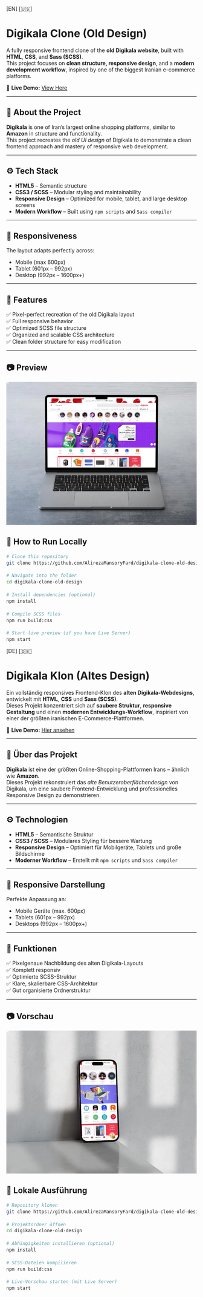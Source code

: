 [EN] [🇺🇸]

# Digikala Clone (Old Design)

A fully responsive frontend clone of the **old Digikala website**, built with **HTML**, **CSS**, and **Sass (SCSS)**.  
This project focuses on **clean structure, responsive design**, and a **modern development workflow**, inspired by one of the biggest Iranian e-commerce platforms.

🔗 **Live Demo:** [View Here](https://your-demo-link.com)

---

## 🧠 About the Project

**Digikala** is one of Iran’s largest online shopping platforms, similar to **Amazon** in structure and functionality.  
This project recreates the _old UI design_ of Digikala to demonstrate a clean frontend approach and mastery of responsive web development.

---

## ⚙️ Tech Stack

- **HTML5** – Semantic structure
- **CSS3 / SCSS** – Modular styling and maintainability
- **Responsive Design** – Optimized for mobile, tablet, and large desktop screens
- **Modern Workflow** – Built using `npm scripts` and `Sass compiler`

---

## 📱 Responsiveness

The layout adapts perfectly across:

- Mobile (max 600px)
- Tablet (601px – 992px)
- Desktop (992px – 1600px+)

---

## 🧩 Features

✅ Pixel-perfect recreation of the old Digikala layout  
✅ Full responsive behavior  
✅ Optimized SCSS file structure  
✅ Organized and scalable CSS architecture  
✅ Clean folder structure for easy modification

---

## 📷 Preview

![Homepage Preview](/public/images/mac.webp)

## 🚀 How to Run Locally

```bash
# Clone this repository
git clone https://github.com/AlirezaMansoryFard/digikala-clone-old-design.git

# Navigate into the folder
cd digikala-clone-old-design

# Install dependencies (optional)
npm install

# Compile SCSS files
npm run build:css

# Start live preview (if you have Live Server)
npm start
```

[DE] [🇩🇪]

# Digikala Klon (Altes Design)

Ein vollständig responsives Frontend-Klon des **alten Digikala-Webdesigns**, entwickelt mit **HTML**, **CSS** und **Sass (SCSS)**.  
Dieses Projekt konzentriert sich auf **saubere Struktur**, **responsive Gestaltung** und einen **modernen Entwicklungs-Workflow**, inspiriert von einer der größten iranischen E-Commerce-Plattformen.

🔗 **Live Demo:** [Hier ansehen](https://your-demo-link.com)

---

## 🧠 Über das Projekt

**Digikala** ist eine der größten Online-Shopping-Plattformen Irans – ähnlich wie **Amazon**.  
Dieses Projekt rekonstruiert das _alte Benutzeroberflächendesign_ von Digikala, um eine saubere Frontend-Entwicklung und professionelles Responsive Design zu demonstrieren.

---

## ⚙️ Technologien

- **HTML5** – Semantische Struktur
- **CSS3 / SCSS** – Modulares Styling für bessere Wartung
- **Responsive Design** – Optimiert für Mobilgeräte, Tablets und große Bildschirme
- **Moderner Workflow** – Erstellt mit `npm scripts` und `Sass compiler`

---

## 📱 Responsive Darstellung

Perfekte Anpassung an:

- Mobile Geräte (max. 600px)
- Tablets (601px – 992px)
- Desktops (992px – 1600px+)

---

## 🧩 Funktionen

✅ Pixelgenaue Nachbildung des alten Digikala-Layouts  
✅ Komplett responsiv  
✅ Optimierte SCSS-Struktur  
✅ Klare, skalierbare CSS-Architektur  
✅ Gut organisierte Ordnerstruktur

---

## 📷 Vorschau

![Homepage Vorschau](/public/images/iphone.webp)

## 🚀 Lokale Ausführung

```bash
# Repository klonen
git clone https://github.com/AlirezaMansoryFard/digikala-clone-old-design.git

# Projektordner öffnen
cd digikala-clone-old-design

# Abhängigkeiten installieren (optional)
npm install

# SCSS-Dateien kompilieren
npm run build:css

# Live-Vorschau starten (mit Live Server)
npm start
```
